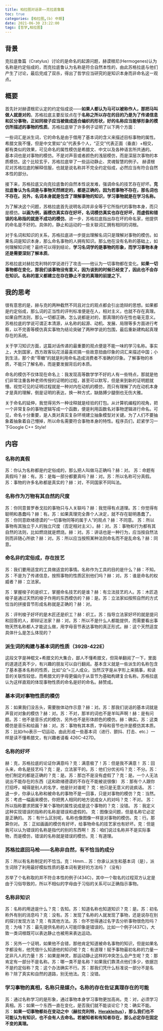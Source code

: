 ```yaml
---
title: 柏拉图对话录——克拉底鲁篇
toc: true
categories: [柏拉图,(b) 中期]
date: 2021-06-30 23:22:00
tags: [哲学,柏拉图]
---
```


## 背景
克拉底鲁篇（Cratylus）讨论的是命名的起源问题，赫谟根尼(Hermogenes)认为名称是约定俗成的，而克拉底鲁认为名称是符合自然本性的，由此苏格拉底与他们产生了讨论，最后完成了双杀，得出了哲学应当研究的是知识本身而非命名这一观点。

## 概要
首先针对赫谟根尼认定的约定俗成说——**如果人都认为马可以被称作人，那把马叫做人就是对的**。苏格拉底主要反驳点在于**名称之所以存在的目的乃是为了传递信息和区分事物，正如同梭子应当被做成适合编织的形状，好的名称应当能够形象的模仿所描述的事物的性质**。苏格拉底举了许多例子证明了以下两个方面：

一些词汇是派生词，它的命名是由于借用了基本词的含义来描述目标事物的属性。希腊文我不懂，但是中文里如“众”代表多个人，“正交”代表正面（垂直）+相交，都有类似的效果，可见命名的属性模仿是希腊文、中文以及各种语言所共通的。
基本词也是对事物的模仿。不是对声音或者颜色的浅层模仿，而是深层次事物的本质模仿。这个比较玄乎，苏格拉底举了一些运动静止、灵魂智慧的例子。
赫谟根尼对苏格拉底的解释信服，也就是说名称并不完全约定俗成，必然应当有符合自然本性的部分。

接下来，苏格拉底又向克拉底鲁的自然本性说发难，强调命名的技艺存在好坏。**克拉底鲁认为名词是与事物天然绑定的，都是正确的，因为若事物不存在，那名词也不存在。另外，名词本身就是包含了理解事物的知识，学习事物就是在学习名称。**

为了解决这个问题，苏格拉底首先说明名词并非全等于它所指代的事物本身，而只是模仿。**以画为例，画模仿真实存在好坏，名词模仿真实也存在好坏，而虚假和错误的名称指的就是不成功的模仿**。进一步，苏格拉底指出存在坏的命名家，他提供的命名是不好的。具体的，静止和运动的一些关联词汇拥有相同的词根。

对于名词和知识的关系，苏格拉底进一步提出理解名词只是理解对事物的模仿。如果名词是知识本身，那么命名事物的人拥有知识。那么他在没有名称的基础上，如何理解知识呢？最终可以得到结论，**学习名词学的是事物的形象，而学习事物本身还是需要深刻了解本质**。

苏格拉底对赫拉克利特的学说进行了攻击——他认为一切事物都在变化。**如果一切事物都在变化，那我们谈事物没有意义，因为谈到的时候已经变了，因此也不会存在知识。名称的意义都建立在存在静止不变的真理的前提之下**。

## 我的思考
很有意思的是，赫与克的两种截然不同且对立的观点都会引出诡辩的思想。如果都是约定俗成，那么词的正当性的评判标准便是在人，相对主义，也就不存在真理。如果自然法则，那么一切都正确，怎么说都是对的，那真理的存在性也毫无意义。苏格拉底的学说可谓正本清源，从名称的起源、动机、发展、局限等多方面进行考察，以不完善等模仿真实事物为结论突破了两种学说的包围，最后重新建构起真理存在的系统。

关于学习知识方面，这篇对话传递的最重要的观点便是不能一味的学习名称。事实上，大到国家，西方政客玩花活最喜欢搞一些故意扭曲印象的词汇来描述中国；小到生活，那个卖“零糖”的就是利用命名造成消费者不准确的印象。了解事物的本质，不能只了解名称，而是要发掘背后的本质。

命名的模仿不仅体现在命名上：我发现高等数学学不好的人有一些特点，那就是他们非常注重各种老师传授的证明的过程，甚至可以默写，但是来到新的证明题就懵。视觉可见的证明过程就是一种对内在动机的模仿，而只有理解了内在动机本身才是真的理解，倒是证明的表达，换一种方式，缺胳膊少腿倒也无伤大雅。

关于命名的延伸，我觉得另外一种诠释就是经验的打包。从计算机编程的视角，把一个非常复杂的事物逻辑写成一个函数，便是利用函数名对事物逻辑进行命名。可见，命名十分重要，是人类对真实复杂环境建立抽象模型对关键。为了人们不要抽象着抽象着自己懵掉，所以命名需要符合事物本身的特性。程序员们，赶紧学习一下Google C++ Style!

## 内容
### 名称的真假

苏：你认为名称都是约定俗成的，那么把人叫做马正确吗？赫：对。
苏：命题有真假吗？赫：有。苏：是每一部分都要真吗？赫：对。苏：所以名称可分真假。
苏：事物的许多名称都是真实的？赫：对，不同国家不同叫法。

### 名称作为万物有其自然的尺度

苏：你同意普罗泰戈拉的事物只与人关联吗？赫：我觉得有点道理。苏：你觉得有聪明和愚蠢吗？赫：有。苏：如果真理完全靠个人决定，就不存在聪明愚蠢了。苏：你同意欧绪德谟的“一切事物同等的属于人”的观点？赫：不同意。
苏：所以事物有其独立于人的独立尺度（否定相对主义）。赫：对。苏：事物和行为都有其自然的法则，比如燃烧就是燃烧。赫：对。苏：讲话也是一种行为，应当按自然法则而非随心所欲？赫：对。苏：所以应当按照某种法则命名而不是乱命名？赫：同意。

### 命名非约定俗成，存在技艺

苏：我们要用适宜的工具做适宜的事情。名称作为工具的目的是什么？赫：不知。苏：不是为了传递信息，按照事物的性质区别他们吗？赫：对。苏：谁是命名的权威者？赫：立法家。

苏：掌握梭子的是织工，掌握命名技艺的是谁？赫：有立法技艺的人。苏：木匠造梭子是通过天然的梭子作用的东西模仿的？赫：是。苏：立法家如按照自然的方式恰当的拼接音节形成名称就是正确的？赫：对。

苏：评判梭子好坏的是木匠还是织工？赫：织工。苏：指导立法家好坏的就是提问和回答的人，即辩证法家？赫：对。苏：所以不是什么人都能提供，而需要看出事物天然名称都人才能这么做，用字母音节表达事物的真正形式。赫：这个天然适宜具体什么是怎么体现的？

### 派生词的构建与基本词的性质（392B-422E）

这段文字是神棍文+希腊文的大集合，鄙人不懂希腊文，但简单翻阅了一下，里面的道道还真不少，有兴趣的朋友可以自行翻阅。基本含义就是一些派生的名称包含了基本基本名称的性质，比如“众”=三人成众，当然汉字是从字形上来搞事，和读音的关联性较低，而希腊文的字母更偏向于从音节为基础构建复合名称。苏格拉底认为这样直观的体现事物性质的命名是好的命名。赫赞成。

### 基本词对事物性质的模仿

苏：如果我们没舌头，需要肢体动作示意？赫：对。苏：那我们说话的基本词就是声音对对象的模仿？赫：对。苏：不对，那羊的词也不是羊叫声啊！赫：是有问题。苏：他不是音乐式的模仿，另外也不是形体颜色的模仿。赫：确实。苏：这类模仿是音乐和绘画？赫：对。苏：事物有其本质，字母和音节也许是模仿其本质。
苏：比如rho表示一切运动，由此形成一些基本词（进行、颤抖、打击、etc.）一样是读不懂希腊文，有兴趣者请看 426C-427D。

### 名称的好坏

赫：克，苏格拉底的论证你满意吗？克：满意极了！苏：但是我不满意！
苏：回头来，命名是技艺吗？克：是，立法家干的。苏：他们分优劣吗？克：不分。苏：他们制定的都是正确的？克：是。苏：那岂不是没有虚假了？克：是。一个人无法说出不能存在的东西（这和欧绪德谟的不存在不能被说很像）
苏：那有个人跟你打招呼，喊得是别人的名字，他是针对谁呢？
克：他只是无意义的说疯话。
苏：退一步，你承认名称和被命名的事物不是一回事，只是对事物的模仿？克：当然。
苏：考虑一幅画来模仿，你把男人相同的地方说成女人的对吗？克：不对。
苏：所以指称要求把属于某个事物的属性说成是这个事物的？克：没错。
苏：我定义这种实现错误的指称的名称是错误和虚假的。
克：图像没问题，但是名称它必定是正确的。
苏：有什么区别呢，名称也像图像一样是对事物的模仿。克：行。那算你对。
苏：正如画画的模仿有好坏，给事物命名的技艺家也有好坏。克：但是我可以认为错误的名称是指代的别的东西啊！
苏：咱们说过名称并不是实际事物，而是模仿，错误的名称就是错误的模仿。克：有道理。

### 苏格拉底回马枪——名称非自然，有不恰当的成分

苏：所以有名称制定的不恰当。克：Hmm... 苏：你承认派生和基本词（是），派生词除了利用最好模拟性质的基本词有更好的方法吗？（没有）

苏举了个名称取的并不符合本性的例子(434C)，其中一个取名的过程双方认定是由于习俗导致的，所以不相似的字母由于习俗的关系可以正确指示事物。

### 名称非知识

苏：名称的用途是什么？克：告知。苏：知道名称也知道知识？克：是。苏：初名称外有别的消息吗？克：没有。苏：发现了名称的人就发现了事物，还是说存在别的探讨发现方法？克：有其他方法。苏：你不觉得通过名字去分析事物很危险吗？克：为啥？苏：最先提供名称的人可能印象是错误的。比如一个例子(437C)，大致一类词根既可以表达静止也被用来表达运动。

苏：另外一个证明，如果他不会错，那他肯定知道被命名事物的知识，但是如果名字都没有，他凭借什么知道他的知识呢？克：有道理！赋予事物最初名称的力量一定非凡人的力量！苏：如果是神灵，那运动静止这样的冲突怎么会产生呢？克：那肯定有一部分不是名称。苏：哪一类不是名称？如果我们靠清点他们多少，依据岂不是约定俗称？克：这个办法确实不行。苏：那我们凭什么标准说一部分不是名称？除了真实和自然的道路，别无他法。克：没错。

### 学习事物的真相，名称只是媒介。名称的存在佐证真理存在的可能

苏：通过名称学习的是形象，通过事物本身学习事物更加高尚。克：对，必须学习真相。苏：如果一个东西一直在变化，是否我们就不能谈论它？克：确实不能。苏：**如果一切事物都处在变动之中（赫拉克利特，[**Herakleitus**](https://baike.baidu.com/item/赫拉克利特)），那么我们也不可能认为有知识，也不会有人去命名。若被知者和有知者存在，那么必定存在固定不变的真理。**